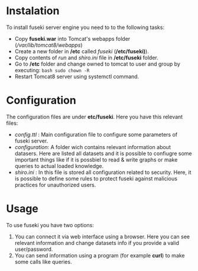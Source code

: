 Instalation
===========

To install fuseki server engine you need to to the following tasks:

* Copy __fuseki.war__ into Tomcat's webapps folder (*/var/lib/tomcat8/webapps*)
* Create a new folder in __/etc__ called *fuseki* (__/etc/fuseki)__).
* Copy contents of *run* and *shiro.ini* file in __/etc/fuseki__ folder.
* Go to __/etc__ folder and change owned to tomcat to user and group by executing:
        ```bash
        sudo chown -R 
        ```
* Restart Tomcat8 server using systemctl command.


Configuration
=============

The configuration files are under __etc/fuseki__. Here you have this relevant files:

* *config.ttl* : Main configuration file to configure some parameters of fuseki server.
* *configuration*: A folder wich contains relevant information about datasers. Here are listed all datasets
and it is possible to confiugre some important things like if it is possbiel to read & write graphs or make
queries to actual loaded knowledge.
* *shiro.ini* : In this file is stored all configuration related to security. Here, it is possible to define
some rules to protect fuseki against malicious practices for unauthorized users.


Usage
=====

To use fuseki you have two options:

1. You can connect it via web interface using a browser. Here you can see
relevant information and change datasets info if you provide a valid user/password.
2. You can send information using a program (for example __curl__) to make some calls
like queries.